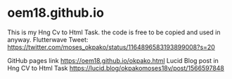 # oem18.github.io
This is my Hng Cv to Html Task. the code is free
to be copied and used in anyway.
Flutterwave Tweet:
https://twitter.com/moses_okpako/status/1164896583193899008?s=20

GitHub pages link
https://oem18.github.io/okpako.html
Lucid Blog post in Hng CV to Html Task
https://lucid.blog/okpakomoses18v/post/1566597848
